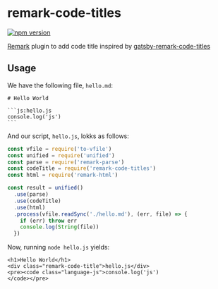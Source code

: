 # remark-code-titles

[![npm version](https://badge.fury.io/js/remark-code-titles.svg)](https://badge.fury.io/js/remark-code-titles)

[Remark](https://github.com/remarkjs/remark) plugin to add code title inspired by [gatsby-remark-code-titles](https://github.com/DSchau/gatsby-remark-code-titles)

## Usage

We have the following file, `hello.md`:

~~~
# Hello World

```js:hello.js
console.log('js')
```
~~~

And our script, `hello.js`, lokks as follows:

```js:sample.js
const vfile = require('to-vfile')
const unified = require('unified')
const parse = require('remark-parse')
const codeTitle = require('remark-code-titles')
const html = require('remark-html')

const result = unified()
  .use(parse)
  .use(codeTitle)
  .use(html)
  .process(vfile.readSync('./hello.md'), (err, file) => {
    if (err) throw err
    console.log(String(file))
  })
```

Now, running `node hello.js` yields:

```
<h1>Hello World</h1>
<div class="remark-code-title">hello.js</div>
<pre><code class="language-js">console.log('js')
</code></pre>
```